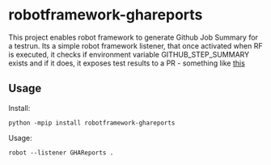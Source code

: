 robotframework-ghareports
=========================


This project enables robot framework to generate Github Job Summary for a testrun. Its a simple robot framework listener, that once
activated when RF is executed, it checks if environment variable GITHUB_STEP_SUMMARY exists and if it does, it exposes test results
to a PR - something like [this](https://github.com/rasjani/robotframework-ghareports/actions/runs/7460870114?pr=9#summary-20299826409)

## Usage

Install:

```
python -mpip install robotframework-ghareports
```

Usage:

```
robot --listener GHAReports .
```


